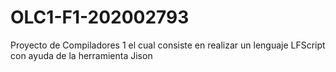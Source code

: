 # OLC1-F1-202002793
Proyecto de Compiladores 1 el cual consiste en realizar un lenguaje LFScript con ayuda de la herramienta Jison
